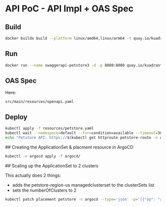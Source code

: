 # API PoC - API Impl + OAS Spec

## Build

```bash
docker buildx build --platform linux/amd64,linux/arm64 -t quay.io/kuadrant/petstore3:1.0.0 --push .
```


## Run
```bash
docker run --name swaggerapi-petstore3 -d -p 8080:8080 quay.io/kuadrant/petstore3:1.0.0
```


## OAS Spec

Here:

`src/main/resources/openapi.yaml`

## Deploy

```bash
kubectl apply -f resources/petstore.yaml
kubectl wait --namespace=default --for=condition=available --timeout=300s deployment/petstore
echo "Petstore API: https://$(kubectl get httproute petstore-route -n default -o jsonpath='{.spec.hostnames[0]}')"
```

## Creating the ApplicationSet & placment resource in ArgoCD

```bash
kubectl -n argocd apply -f argocd/
```

## Scaling up the ApplicationSet to 2 clusters

This actually does 2 things:

* adds the petstore-region-us managedclusterset to the clusterSets list
* sets the numberOfClusters to 2

```bash
kubectl patch placement petstore -n argocd --type='json' -p='[{"op": "add", "path": "/spec/clusterSets/-", "value": "petstore-region-us"}, {"op": "replace", "path": "/spec/numberOfClusters", "value": 2}]'
```
